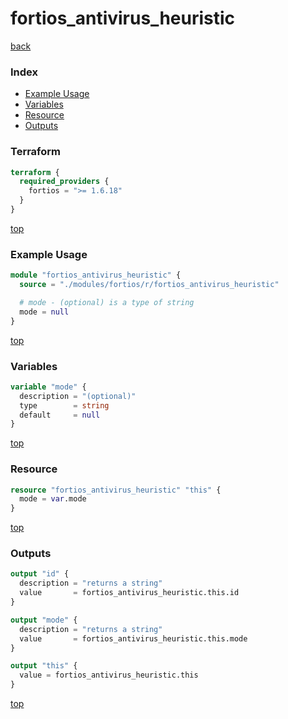# fortios_antivirus_heuristic

[back](../fortios.md)

### Index

- [Example Usage](#example-usage)
- [Variables](#variables)
- [Resource](#resource)
- [Outputs](#outputs)

### Terraform

```terraform
terraform {
  required_providers {
    fortios = ">= 1.6.18"
  }
}
```

[top](#index)

### Example Usage

```terraform
module "fortios_antivirus_heuristic" {
  source = "./modules/fortios/r/fortios_antivirus_heuristic"

  # mode - (optional) is a type of string
  mode = null
}
```

[top](#index)

### Variables

```terraform
variable "mode" {
  description = "(optional)"
  type        = string
  default     = null
}
```

[top](#index)

### Resource

```terraform
resource "fortios_antivirus_heuristic" "this" {
  mode = var.mode
}
```

[top](#index)

### Outputs

```terraform
output "id" {
  description = "returns a string"
  value       = fortios_antivirus_heuristic.this.id
}

output "mode" {
  description = "returns a string"
  value       = fortios_antivirus_heuristic.this.mode
}

output "this" {
  value = fortios_antivirus_heuristic.this
}
```

[top](#index)